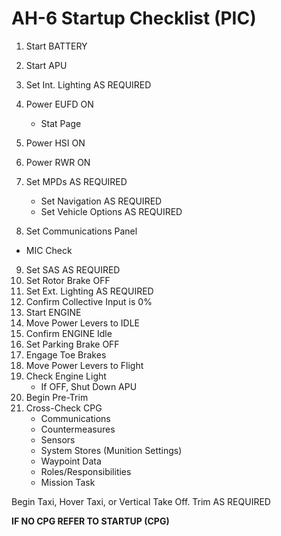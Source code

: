 # AH-6 Startup Checklist (PIC)

1.  Start BATTERY
2.  Start APU
3.  Set Int. Lighting AS REQUIRED
4.  Power EUFD ON
    - Stat Page
5.  Power HSI ON
6.  Power RWR ON
7.  Set MPDs AS REQUIRED

    - Set Navigation AS REQUIRED
    - Set Vehicle Options AS REQUIRED

8.  Set Communications Panel

- MIC Check

9. Set SAS AS REQUIRED
10. Set Rotor Brake OFF
11. Set Ext. Lighting AS REQUIRED
12. Confirm Collective Input is 0%
13. Start ENGINE
14. Move Power Levers to IDLE
15. Confirm ENGINE Idle
16. Set Parking Brake OFF
17. Engage Toe Brakes
18. Move Power Levers to Flight
19. Check Engine Light
    - If OFF, Shut Down APU
20. Begin Pre-Trim
21. Cross-Check CPG
    - Communications
    - Countermeasures
    - Sensors
    - System Stores (Munition Settings)
    - Waypoint Data
    - Roles/Responsibilities
    - Mission Task

Begin Taxi, Hover Taxi, or Vertical Take Off. Trim AS REQUIRED

**IF NO CPG REFER TO STARTUP (CPG)**
